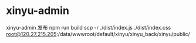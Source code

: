 # xinyu-admin
xinyu-admin
发布
npm run build
scp -r ./dist/index.js ./dist/index.css root@120.27.215.205:/data/wwwroot/default/xinyu/xinyu_back/xinyu/public/